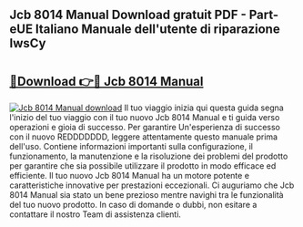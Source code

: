 ## Jcb 8014 Manual Download gratuit PDF - Part-eUE Italiano Manuale dell'utente di riparazione IwsCy

# <h2><a href="http://df93qb.blite.top/?on=Jcb+8014+Manual">🔗Download 👉🔴 Jcb 8014 Manual</a></h2>

[![Jcb 8014 Manual download](https://i.imgur.com/lujVjoI.png)](http://df93qb.blite.top/?on=Jcb+8014+Manual)
Il tuo viaggio inizia qui questa guida segna l'inizio del tuo viaggio con il tuo nuovo Jcb 8014 Manual e ti guida verso operazioni e gioia di successo. Per garantire Un'esperienza di successo con il nuovo REDDDDDDD, leggere attentamente questo manuale prima dell'uso. Contiene informazioni importanti sulla configurazione, il funzionamento, la manutenzione e la risoluzione dei problemi del prodotto per garantire che sia possibile utilizzare il prodotto in modo efficace ed efficiente. Il tuo nuovo Jcb 8014 Manual ha un motore potente e caratteristiche innovative per prestazioni eccezionali. Ci auguriamo che Jcb 8014 Manual sia stato un bene prezioso mentre navighi tra le funzionalità del tuo nuovo prodotto. In caso di domande o dubbi, non esitare a contattare il nostro Team di assistenza clienti.

